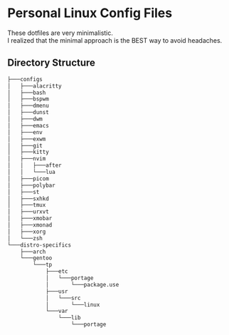 # Personal Linux Config Files

These dotfiles are very minimalistic.  
I realized that the minimal approach is the BEST way to avoid headaches.

## Directory Structure

```bash
├───configs
│   ├───alacritty
│   ├───bash
│   ├───bspwm
│   ├───dmenu
│   ├───dunst
│   ├───dwm
│   ├───emacs
│   ├───env
│   ├───exwm
│   ├───git
│   ├───kitty
│   ├───nvim
│   │   ├───after
│   │   └───lua
│   ├───picom
│   ├───polybar
│   ├───st
│   ├───sxhkd
│   ├───tmux
│   ├───urxvt
│   ├───xmobar
│   ├───xmonad
│   ├───xorg
│   └───zsh
└───distro-specifics
    ├───arch
    └───gentoo
        └───tp
            ├───etc
            │   └───portage
            │       └───package.use
            ├───usr
            │   └───src
            │       └───linux
            └───var
                └───lib
                    └───portage
```
